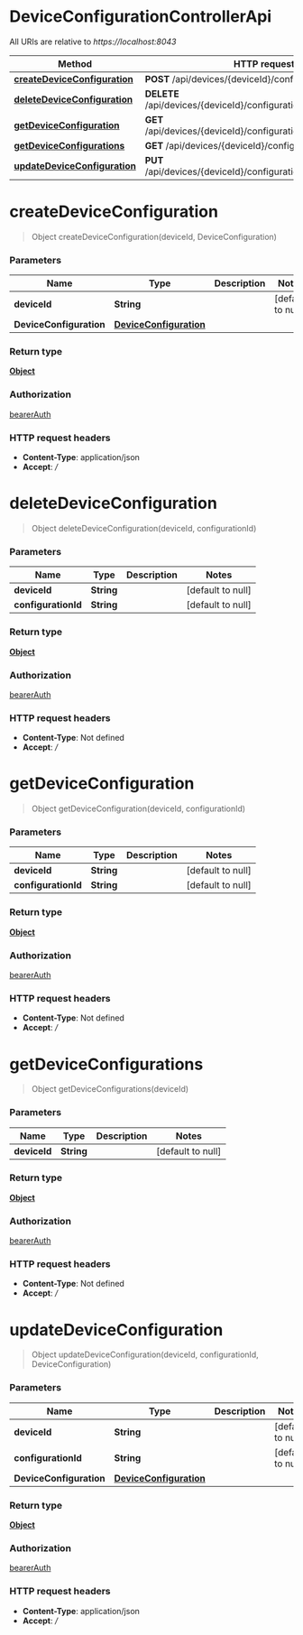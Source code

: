 # DeviceConfigurationControllerApi

All URIs are relative to *https://localhost:8043*

Method | HTTP request | Description
------------- | ------------- | -------------
[**createDeviceConfiguration**](DeviceConfigurationControllerApi.md#createDeviceConfiguration) | **POST** /api/devices/{deviceId}/configurations | 
[**deleteDeviceConfiguration**](DeviceConfigurationControllerApi.md#deleteDeviceConfiguration) | **DELETE** /api/devices/{deviceId}/configurations/{configurationId} | 
[**getDeviceConfiguration**](DeviceConfigurationControllerApi.md#getDeviceConfiguration) | **GET** /api/devices/{deviceId}/configurations/{configurationId} | 
[**getDeviceConfigurations**](DeviceConfigurationControllerApi.md#getDeviceConfigurations) | **GET** /api/devices/{deviceId}/configurations | 
[**updateDeviceConfiguration**](DeviceConfigurationControllerApi.md#updateDeviceConfiguration) | **PUT** /api/devices/{deviceId}/configurations/{configurationId} | 


<a name="createDeviceConfiguration"></a>
# **createDeviceConfiguration**
> Object createDeviceConfiguration(deviceId, DeviceConfiguration)



### Parameters

Name | Type | Description  | Notes
------------- | ------------- | ------------- | -------------
 **deviceId** | **String**|  | [default to null]
 **DeviceConfiguration** | [**DeviceConfiguration**](../Models/DeviceConfiguration.md)|  |

### Return type

[**Object**](../Models/object.md)

### Authorization

[bearerAuth](../README.md#bearerAuth)

### HTTP request headers

- **Content-Type**: application/json
- **Accept**: */*

<a name="deleteDeviceConfiguration"></a>
# **deleteDeviceConfiguration**
> Object deleteDeviceConfiguration(deviceId, configurationId)



### Parameters

Name | Type | Description  | Notes
------------- | ------------- | ------------- | -------------
 **deviceId** | **String**|  | [default to null]
 **configurationId** | **String**|  | [default to null]

### Return type

[**Object**](../Models/object.md)

### Authorization

[bearerAuth](../README.md#bearerAuth)

### HTTP request headers

- **Content-Type**: Not defined
- **Accept**: */*

<a name="getDeviceConfiguration"></a>
# **getDeviceConfiguration**
> Object getDeviceConfiguration(deviceId, configurationId)



### Parameters

Name | Type | Description  | Notes
------------- | ------------- | ------------- | -------------
 **deviceId** | **String**|  | [default to null]
 **configurationId** | **String**|  | [default to null]

### Return type

[**Object**](../Models/object.md)

### Authorization

[bearerAuth](../README.md#bearerAuth)

### HTTP request headers

- **Content-Type**: Not defined
- **Accept**: */*

<a name="getDeviceConfigurations"></a>
# **getDeviceConfigurations**
> Object getDeviceConfigurations(deviceId)



### Parameters

Name | Type | Description  | Notes
------------- | ------------- | ------------- | -------------
 **deviceId** | **String**|  | [default to null]

### Return type

[**Object**](../Models/object.md)

### Authorization

[bearerAuth](../README.md#bearerAuth)

### HTTP request headers

- **Content-Type**: Not defined
- **Accept**: */*

<a name="updateDeviceConfiguration"></a>
# **updateDeviceConfiguration**
> Object updateDeviceConfiguration(deviceId, configurationId, DeviceConfiguration)



### Parameters

Name | Type | Description  | Notes
------------- | ------------- | ------------- | -------------
 **deviceId** | **String**|  | [default to null]
 **configurationId** | **String**|  | [default to null]
 **DeviceConfiguration** | [**DeviceConfiguration**](../Models/DeviceConfiguration.md)|  |

### Return type

[**Object**](../Models/object.md)

### Authorization

[bearerAuth](../README.md#bearerAuth)

### HTTP request headers

- **Content-Type**: application/json
- **Accept**: */*

